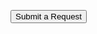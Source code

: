 <a href="/form/support-request/?category=Consultation"><button class="btn btn-success">Submit a Request</button></a> &nbsp;
